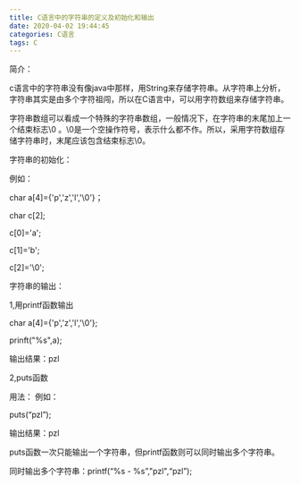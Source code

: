 ```yaml
---
title: C语言中的字符串的定义及初始化和输出
date: 2020-04-02 19:44:45
categories: C语言
tags: C
---
```


简介：

c语言中的字符串没有像java中那样，用String来存储字符串。从字符串上分析，字符串其实是由多个字符祖闯，所以在C语言中，可以用字符数组来存储字符串。

字符串数组可以看成一个特殊的字符串数组，一般情况下，在字符串的末尾加上一个结束标志\0 。\0是一个空操作符号，表示什么都不作。所以，采用字符数组存储字符串时，末尾应该包含结束标志\0。



字符串的初始化：

例如：

char a[4]={'p','z','l','\0'}；



char c[2];

c[0]='a';

c[1]='b';

c[2]='\0';



字符串的输出：

1,用printf函数输出  

char a[4]={'p','z','l','\0'};

prinft("%s",a);

输出结果：pzl

2,puts函数

用法： 例如：

puts(“pzl”);   

输出结果：pzl

puts函数一次只能输出一个字符串，但printf函数则可以同时输出多个字符串。

同时输出多个字符串：printf(“%s - %s”,"pzl",“pzl”);